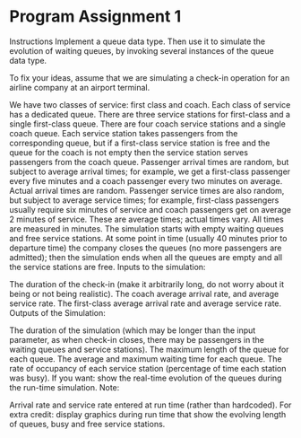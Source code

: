 # Program Assignment 1

Instructions
Implement a queue data type. Then use it to simulate the evolution of waiting queues, by invoking several instances of the queue data type.

To fix your ideas, assume that we are simulating a check-in operation for an airline company at an airport terminal. 

We have two classes of service: first class and coach. Each class of service has a dedicated queue.
There are three service stations for first-class and a single first-class queue.
There are four coach service stations and a single coach queue.
Each service station takes passengers from the corresponding queue, but if a first-class service station is free and the queue for the coach is not empty then the service station serves passengers from the coach queue.
Passenger arrival times are random, but subject to average arrival times; for example, we get a first-class passenger every five minutes and a coach passenger every two minutes on average. Actual arrival times are random.
Passenger service times are also random, but subject to average service times; for example, first-class passengers usually require six minutes of service and coach passengers get on average 2 minutes of service. These are average times; actual times vary. All times are measured in minutes.
The simulation starts with empty waiting queues and free service stations. At some point in time (usually 40 minutes prior to departure time) the company closes the queues (no more passengers are admitted); then the simulation ends when all the queues are empty and all the service stations are free.
Inputs to the simulation:

The duration of the check-in (make it arbitrarily long, do not worry about it being or not being realistic).
The coach average arrival rate, and average service rate.
The first-class average arrival rate and average service rate.
Outputs of the Simulation:

The duration of the simulation (which may be longer than the input parameter, as when check-in closes, there may be passengers in the waiting queues and service stations).
The maximum length of the queue for each queue.
The average and maximum waiting time for each queue.
The rate of occupancy of each service station (percentage of time each station was busy).
If you want: show the real-time evolution of the queues during the run-time simulation.
Note:

Arrival rate and service rate entered at run time (rather than hardcoded).
For extra credit:  display graphics during run time that show the evolving length of queues, busy and free service stations.
